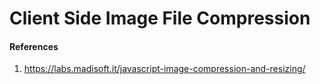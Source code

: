 # Client Side Image File Compression

#### References
1. https://labs.madisoft.it/javascript-image-compression-and-resizing/
